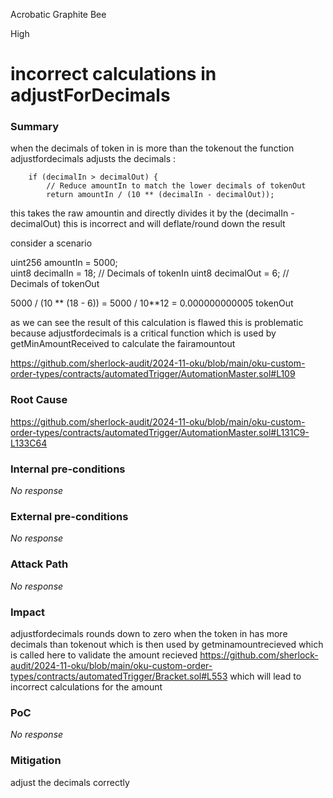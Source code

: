 Acrobatic Graphite Bee

High

# incorrect calculations in adjustForDecimals

### Summary

when the decimals of token in is more than the tokenout the function adjustfordecimals adjusts the decimals : 

        if (decimalIn > decimalOut) {
            // Reduce amountIn to match the lower decimals of tokenOut
            return amountIn / (10 ** (decimalIn - decimalOut));

this takes the raw amountin and directly divides it by the (decimalIn - decimalOut) this is incorrect and will deflate/round down the result 

consider a scenario

uint256 amountIn = 5000;           
uint8 decimalIn = 18;                 // Decimals of tokenIn
uint8 decimalOut = 6;              // Decimals of tokenOut

5000 / (10 ** (18 - 6)) = 5000 / 10**12 = 0.000000000005 tokenOut

as we can see the result of this calculation is flawed this is problematic because adjustfordecimals is a critical function which is used by getMinAmountReceived to calculate the fairamountout

https://github.com/sherlock-audit/2024-11-oku/blob/main/oku-custom-order-types/contracts/automatedTrigger/AutomationMaster.sol#L109

### Root Cause

https://github.com/sherlock-audit/2024-11-oku/blob/main/oku-custom-order-types/contracts/automatedTrigger/AutomationMaster.sol#L131C9-L133C64

### Internal pre-conditions

_No response_

### External pre-conditions

_No response_

### Attack Path

_No response_

### Impact

adjustfordecimals rounds down to zero when the token in has more decimals than tokenout which is then used by getminamountrecieved which is called here to validate the amount recieved  https://github.com/sherlock-audit/2024-11-oku/blob/main/oku-custom-order-types/contracts/automatedTrigger/Bracket.sol#L553 which will lead to incorrect calculations for the amount

### PoC

_No response_

### Mitigation

adjust the decimals correctly